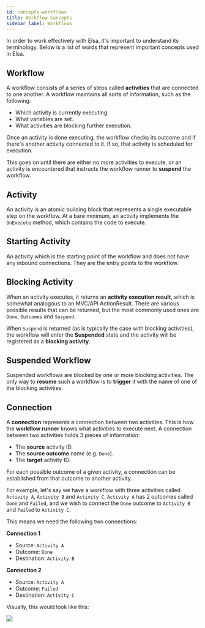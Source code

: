 ```yaml
---
id: concepts-workflows
title: Workflow Concepts
sidebar_label: Workflows
---
```


In order to work effectively with Elsa, it's important to understand its terminology.
Below is a list of words that represent important concepts used in Elsa.

## Workflow
A workflow consists of a series of steps called **activities** that are connected to one another.
A workflow maintains all sorts of information, such as the following:

- Which activity is currently executing.
- What variables are set.
- What activities are blocking further execution.

Once an activity is done executing, the workflow checks its outcome and if there's another activity connected to it.
If so, that activity is scheduled for execution.

This goes on until there are either no more activities to execute, or an activity is encountered that instructs the workflow runner to **suspend** the workflow. 

## Activity

An activity is an atomic building block that represents a single executable step on the workflow.
At a bare minimum, an activity implements the `OnExecute` method, which contains the code to execute.

## Starting Activity

An activity which is the starting point of the workflow and does not have any inbound connections. They are the entry points to the workflow. 

## Blocking Activity

When an activity executes, it returns an **activity execution result**, which is somewhat analogous to an MVC/API ActionResult.
There are various possible results that can be returned, but the most commonly used ones are `Done`, `Outcomes` and `Suspend`.

When `Suspend` is returned (as is typically the case with blocking activities), the workflow will enter the **Suspended** state and the activity will be registered as a **blocking activity**.

## Suspended Workflow

Suspended workflows are blocked by one or more blocking activities.
The only way to **resume** such a workflow is to **trigger** it with the name of one of the blocking activities.  

## Connection

A **connection** represents a connection between two activities. This is how the **workflow runner** knows what activities to execute next.
A connection between two activities holds 3 pieces of information:

* The **source** activity ID.
* The **source outcome** name (e.g. `Done`).
* The **target** activity ID.

For each possible outcome of a given activity, a connection can be established from that outcome to another activity.

For example, let's say we have a workflow with three activities called `Activity A`, `Activity B` and `Activity C`.
`Activity A` has 2 outcomes called `Done` and `Failed`, and we wish to connect the `Done` outcome to `Activity B` and `Failed` to `Activity C`.

This means we need the following two connections:

**Connection 1**
- Source: `Activity A`
- Outcome: `Done`
- Destination: `Activity B`

**Connection 2**
- Source: `Activity A`
- Outcome: `Failed`
- Destination: `Activity C`

Visually, this would look like this:

![](assets/concepts/concepts-workflows-figure-1.png)
